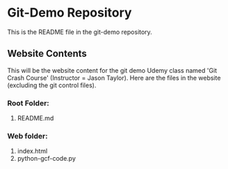 # Git-Demo Repository

This is the README file in the git-demo repository.

## Website Contents

This will be the website content for the git demo Udemy class named 'Git Crash Course' (Instructor = Jason Taylor).  Here are the files in the website (excluding the git control files).

### Root Folder:
1.  README.md

### Web folder:
1.  index.html
2.  python-gcf-code.py
